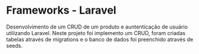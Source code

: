 # Frameworks - Laravel
Desenvolvimento de um CRUD de um produto e auntenticação de usuário utilizando Laravel.
Neste projeto foi implemento um CRUD, foram criadas tabelas através de migrations e o banco de dados foi preenchido através de seeds.
